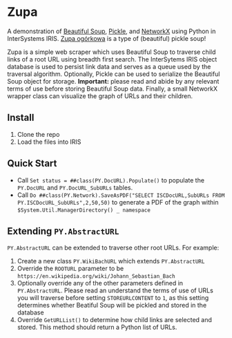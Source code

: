 # Zupa
A demonstration of [Beautiful Soup](https://beautiful-soup-4.readthedocs.io/en/latest/), [Pickle](https://docs.python.org/3/library/pickle.html), and [NetworkX](https://networkx.org/) using Python in InterSystems IRIS. [Zupa ogórkowa](https://en.wikipedia.org/wiki/Pickle_soup) is a type of (beautiful) pickle soup!

Zupa is a simple web scraper which uses Beautiful Soup to traverse child links of a root URL using breadth first search. The InterSytems IRIS object database is used to persist link data and serves as a queue used by the traversal algorithm. Optionally, Pickle can be used to serialize the Beautiful Soup object for storage. **Important:** please read and abide by any relevant terms of use before storing Beautiful Soup data. Finally, a small NetworkX wrapper class can visualize the graph of URLs and their children.

## Install
1. Clone the repo
2. Load the files into IRIS
## Quick Start
* Call `Set status = ##class(PY.DocURL).Populate()` to populate the `PY.DocURL` and `PY.DocURL_SubURLs` tables. 
* Call `Do ##class(PY.Network).SaveAsPDF("SELECT ISCDocURL,SubURLs FROM PY.ISCDocURL_SubURLs",2,50,50)` to generate a PDF of the graph within `$System.Util.ManagerDirectory() _ namespace`
## Extending `PY.AbstractURL`
`PY.AbstractURL` can be extended to traverse other root URLs. For example:
1. Create a new class `PY.WikiBachURL` which extends `PY.AbstractURL`
2. Override the `ROOTURL` parameter to be `https://en.wikipedia.org/wiki/Johann_Sebastian_Bach`
3. Optionally override any of the other parameters defined in `PY.AbstractURL`. Please read an understand the terms of use of URLs you will traverse before setting `STOREURLCONTENT` to `1`, as this setting determines whether Beatiful Soup will be pickled and stored in the database
4. Override `GetURLList()` to determine how child links are selected and stored. This method should return a Python list of URLs.





